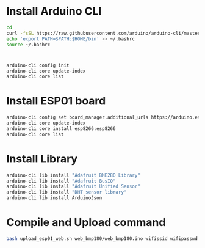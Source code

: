 # Install Arduino CLI
````bash
cd
curl -fsSL https://raw.githubusercontent.com/arduino/arduino-cli/master/install.sh | sh
echo 'export PATH=$PATH:$HOME/bin' >> ~/.bashrc
source ~/.bashrc
````
#
````bash
arduino-cli config init
arduino-cli core update-index
arduino-cli core list
````
# Install ESP01 board
````bash
arduino-cli config set board_manager.additional_urls https://arduino.esp8266.com/stable/package_esp8266com_index.json
arduino-cli core update-index
arduino-cli core install esp8266:esp8266
arduino-cli core list
````
# Install Library
````bash
arduino-cli lib install "Adafruit BME280 Library"
arduino-cli lib install "Adafruit BusIO"
arduino-cli lib install "Adafruit Unified Sensor"
arduino-cli lib install "DHT sensor library"
arduino-cli lib install ArduinoJson
````
# Compile and Upload command
````bash
bash upload_esp01_web.sh web_bmp180/web_bmp180.ino wifissid wifipasswd hostname
````
